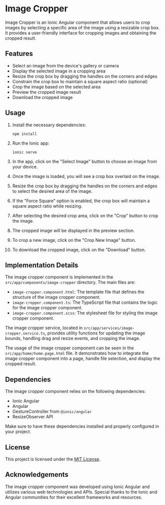 # Image Cropper

Image Cropper is an Ionic Angular component that allows users to crop images by selecting a specific area of the image using a resizable crop box. It provides a user-friendly interface for cropping images and obtaining the cropped result.

## Features

- Select an image from the device's gallery or camera
- Display the selected image in a cropping area
- Resize the crop box by dragging the handles on the corners and edges
- Constrain the crop box to maintain a square aspect ratio (optional)
- Crop the image based on the selected area
- Preview the cropped image result
- Download the cropped image

## Usage

1. Install the necessary dependencies:
   ```
   npm install
   ```

2. Run the Ionic app:
   ```
   ionic serve
   ```

3. In the app, click on the "Select Image" button to choose an image from your device.

4. Once the image is loaded, you will see a crop box overlaid on the image.

5. Resize the crop box by dragging the handles on the corners and edges to select the desired area of the image.

6. If the "Force Square" option is enabled, the crop box will maintain a square aspect ratio while resizing.

7. After selecting the desired crop area, click on the "Crop" button to crop the image.

8. The cropped image will be displayed in the preview section.

9. To crop a new image, click on the "Crop New Image" button.

10. To download the cropped image, click on the "Download" button.

## Implementation Details

The image cropper component is implemented in the `src/app/components/image-cropper` directory. The main files are:

- `image-cropper.component.html`: The template file that defines the structure of the image cropper component.
- `image-cropper.component.ts`: The TypeScript file that contains the logic for the image cropper component.
- `image-cropper.component.scss`: The stylesheet file for styling the image cropper component.

The image cropper service, located in `src/app/services/image-cropper.service.ts`, provides utility functions for updating the image bounds, handling drag and resize events, and cropping the image.

The usage of the image cropper component can be seen in the `src/app/home/home.page.html` file. It demonstrates how to integrate the image cropper component into a page, handle file selection, and display the cropped result.

## Dependencies

The image cropper component relies on the following dependencies:

- Ionic Angular
- Angular
- GestureController from `@ionic/angular`
- ResizeObserver API

Make sure to have these dependencies installed and properly configured in your project.

## License

This project is licensed under the [MIT License](LICENSE).

## Acknowledgements

The image cropper component was developed using Ionic Angular and utilizes various web technologies and APIs. Special thanks to the Ionic and Angular communities for their excellent frameworks and resources.
